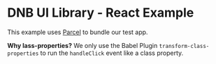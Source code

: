 # DNB UI Library - React Example

This example uses [Parcel](https://parceljs.org) to bundle our test app.

**Why lass-properties?**
We only use the Babel Plugin `transform-class-properties` to run the `handleClick` event like a class property.
